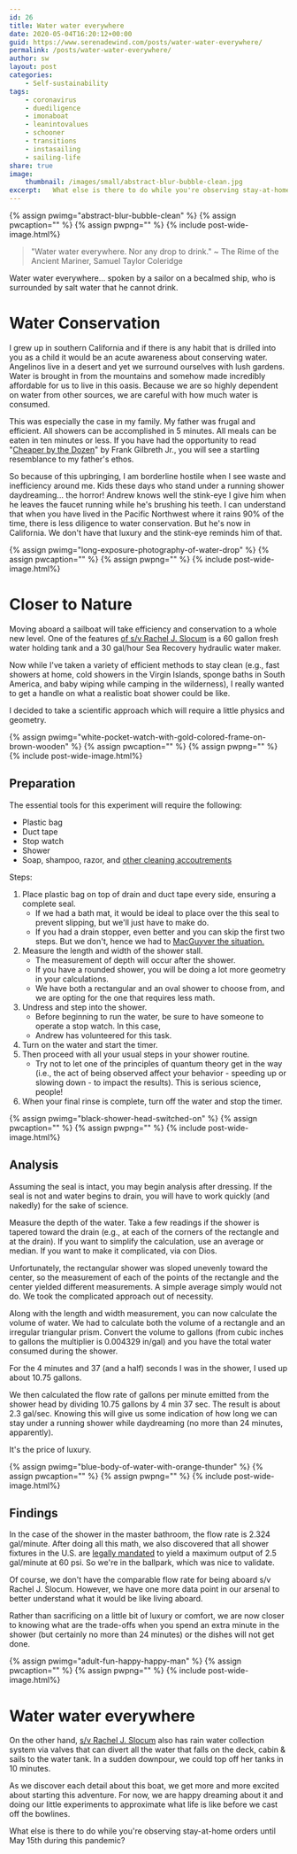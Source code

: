 ```yaml
---
id: 26
title: Water water everywhere
date: 2020-05-04T16:20:12+00:00
guid: https://www.serenadewind.com/posts/water-water-everywhere/
permalink: /posts/water-water-everywhere/
author: sw
layout: post
categories:
    - Self-sustainability
tags:
    - coronavirus
    - duediligence
    - imonaboat
    - leanintovalues
    - schooner
    - transitions
    - instasailing
    - sailing-life
share: true
image:
    thumbnail: /images/small/abstract-blur-bubble-clean.jpg 
excerpt:   What else is there to do while you're observing stay-at-home orders until May 15th during this pandemic? We performed a little experiment at home to measure the amount of water used while showering so we could figure out how long can we daydream in the shower.
---
```

{% assign pwimg="abstract-blur-bubble-clean" %}
{% assign pwcaption="" %}
{% assign pwpng="" %}
{% include post-wide-image.html%}

>"Water water everywhere. Nor any drop to drink." ~ The Rime of the Ancient Mariner, Samuel Taylor Coleridge

Water water everywhere... spoken by a sailor on a becalmed ship, who is surrounded by salt water that he cannot drink.

# Water Conservation

I grew up in southern California and if there is any habit that is drilled into you as a child it would be an acute awareness about conserving water. Angelinos live in a desert and yet we surround ourselves with lush gardens. Water is brought in from the mountains and somehow made incredibly affordable for us to live in this oasis. Because we are so highly dependent on water from other sources, we are careful with how much water is consumed.

This was especially the case in my family. My father was frugal and efficient. All showers can be accomplished in 5 minutes. All meals can be eaten in ten minutes or less. If you have had the opportunity to read "[Cheaper by the Dozen](https://www.amazon.com/Cheaper-Dozen-Perennial-Classics-Gilbreth/dp/006008460X "Cheaper by the Dozen")" by Frank Gilbreth Jr., you will see a startling resemblance to my father's ethos.

So because of this upbringing, I am borderline hostile when I see waste and inefficiency around me. Kids these days who stand under a running shower daydreaming... the horror! Andrew knows well the stink-eye I give him when he leaves the faucet running while he's brushing his teeth. I can understand that when you have lived in the Pacific Northwest where it rains 90% of the time, there is less diligence to water conservation. But he's now in California. We don't have that luxury and the stink-eye reminds him of that.

{% assign pwimg="long-exposure-photography-of-water-drop" %}
{% assign pwcaption="" %}
{% assign pwpng="" %}
{% include post-wide-image.html%}


# Closer to Nature

Moving aboard a sailboat will take efficiency and conservation to a whole new level. One of the features [of s/v Rachel J. Slocum](https://www.serenadewind.com/posts/when-first-we-saw-rachel-j-slocum/ "s/v Rachel J Slocum") is a 60 gallon fresh water holding tank and a 30 gal/hour Sea Recovery hydraulic water maker.

Now while I've taken a variety of efficient methods to stay clean (e.g., fast showers at home, cold showers in the Virgin Islands, sponge baths in South America, and baby wiping while camping in the wilderness), I really wanted to get a handle on what a realistic boat shower could be like.

I decided to take a scientific approach which will require a little physics and geometry.

{% assign pwimg="white-pocket-watch-with-gold-colored-frame-on-brown-wooden" %}
{% assign pwcaption="" %}
{% assign pwpng="" %}
{% include post-wide-image.html%}


## Preparation

The essential tools for this experiment will require the following:

-   Plastic bag
-   Duct tape
-   Stop watch
-   Shower
-   Soap, shampoo, razor, and [other cleaning accoutrements](https://www.serenadewind.com/posts/going-green/ "various options")

Steps:

1.  Place plastic bag on top of drain and duct tape every side, ensuring a complete seal.
    -   If we had a bath mat, it would be ideal to place over the this seal to prevent slipping, but we'll just have to make do.
    -   If you had a drain stopper, even better and you can skip the first two steps. But we don't, hence we had to [MacGuyver the situation.](https://www.serenadewind.com/posts/upcycle-r-us/)
2.  Measure the length and width of the shower stall.
    -   The measurement of depth will occur after the shower.
    -   If you have a rounded shower, you will be doing a lot more geometry in your calculations.
    -   We have both a rectangular and an oval shower to choose from, and we are opting for the one that requires less math.
3.  Undress and step into the shower.
    -   Before beginning to run the water, be sure to have someone to operate a stop watch. In this case,
    -   Andrew has volunteered for this task.
4.  Turn on the water and start the timer.
5.  Then proceed with all your usual steps in your shower routine.
    -   Try not to let one of the principles of quantum theory get in the way (i.e., the act of being observed affect your behavior - speeding up or slowing down - to impact the results). This is serious science, people!
6.  When your final rinse is complete, turn off the water and stop the timer.

{% assign pwimg="black-shower-head-switched-on" %}
{% assign pwcaption="" %}
{% assign pwpng="" %}
{% include post-wide-image.html%}


## Analysis

Assuming the seal is intact, you may begin analysis after dressing. If the seal is not and water begins to drain, you will have to work quickly (and nakedly) for the sake of science.

Measure the depth of the water. Take a few readings if the shower is tapered toward the drain (e.g., at each of the corners of the rectangle and at the drain). If you want to simplify the calculation, use an average or median. If you want to make it complicated, via con Dios.

Unfortunately, the rectangular shower was sloped unevenly toward the center, so the measurement of each of the points of the rectangle and the center yielded different measurements. A simple average simply would not do. We took the complicated approach out of necessity.

Along with the length and width measurement, you can now calculate the volume of water. We had to calculate both the volume of a rectangle and an irregular triangular prism. Convert the volume to gallons (from cubic inches to gallons the multiplier is 0.004329 in/gal) and you have the total water consumed during the shower.

For the 4 minutes and 37 (and a half) seconds I was in the shower, I used up about 10.75 gallons.

We then calculated the flow rate of gallons per minute emitted from the shower head by dividing 10.75 gallons by 4 min 37 sec. The result is about 2.3 gal/sec. Knowing this will give us some indication of how long we can stay under a running shower while daydreaming (no more than 24 minutes, apparently).

It's the price of luxury.

{% assign pwimg="blue-body-of-water-with-orange-thunder" %}
{% assign pwcaption="" %}
{% assign pwpng="" %}
{% include post-wide-image.html%}


## Findings

In the case of the shower in the master bathroom, the flow rate is 2.324 gal/minute. After doing all this math, we also discovered that all shower fixtures in the U.S. are [legally mandated](https://www.thespruce.com/determine-faucet-shower-flow-rate-gpm-1824859 "legally mandated") to yield a maximum output of 2.5 gal/minute at 60 psi. So we're in the ballpark, which was nice to validate.

Of course, we don't have the comparable flow rate for being aboard s/v Rachel J. Slocum. However, we have one more data point in our arsenal to better understand what it would be like living aboard.

Rather than sacrificing on a little bit of luxury or comfort, we are now closer to knowing what are the trade-offs when you spend an extra minute in the shower (but certainly no more than 24 minutes) or the dishes will not get done.

{% assign pwimg="adult-fun-happy-happy-man" %}
{% assign pwcaption="" %}
{% assign pwpng="" %}
{% include post-wide-image.html%}


# Water water everywhere

On the other hand, [s/v Rachel J. Slocum](https://www.serenadewind.com/posts/project-slocum-part-1/ "s/v Rachel J Slocum") also has rain water collection system via valves that can divert all the water that falls on the deck, cabin & sails to the water tank. In a sudden downpour, we could top off her tanks in 10 minutes.

As we discover each detail about this boat, we get more and more excited about starting this adventure. For now, we are happy dreaming about it and doing our little experiments to approximate what life is like before we cast off the bowlines.

What else is there to do while you're observing stay-at-home orders until May 15th during this pandemic?
